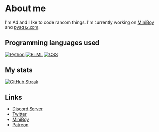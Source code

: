 # About me

I'm Ad and I like to code random things.
I'm currently working on [MiniBoy](https://miniboy.lol) and [byad12.com](https://y.byad12.com).

## Programming languages used
[![Python](https://www.quintagroup.com/++theme++quintagroup-theme/images/logo_python_section.png)](https://python.org)
[![HTML](https://th.bing.com/th/id/R.42817ec095b69bb84d16ee097333e5d3?rik=VXHOK76twooHlQ&pid=ImgRaw&r=0)](https://html5.org)
[![CSS](https://www.proteusthemes.com/wp-content/uploads/2017/11/features-css-min.png)]()

## My stats
[![GitHub Streak](https://streak-stats.demolab.com?user=byad12&theme=dark&date_format=j%20M%5B%20Y%5D)](https://git.io/streak-stats)

## Links

* [Discord Server](https://discord.gg/gG3DnUfj6E)
* [Twitter](https://twitter.com/MiniBoy_Bot)
* [MiniBoy](https://dsc.gg/miniboy)
* [Patreon](https://www.patreon.com/MiniBoy)

